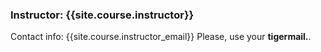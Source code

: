 ### Instructor: {{site.course.instructor}}
Contact info: {{site.course.instructor_email}}
Please, use your **tigermail.**.
